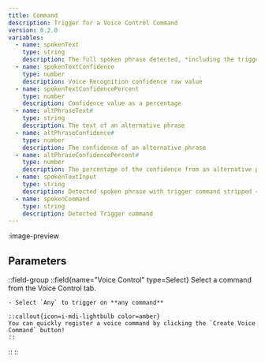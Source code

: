 ```yaml
---
title: Command
description: Trigger for a Voice Control Command
version: 0.2.0
variables:
  - name: spokenText
    type: string
    description: The full spoken phrase detected, *including the trigger phrase*
  - name: spokenTextConfidence
    type: number
    description: Voice Recognition confidence raw value
  - name: spokenTextConfidencePercent
    type: number
    description: Confidence value as a percentage
  - name: altPhraseText#
    type: string
    description: The text of an alternative phrase
  - name: altPhraseConfidence#
    type: number
    description: The confidence of an alternative phrase
  - name: altPhraseConfidencePercent#
    type: number
    description: The percentage of the confidence from an alternative phrase
  - name: spokenTextInput
    type: string
    description: Detected spoken phrase with trigger command stripped <br> (Only works with `Start` based commands)
  - name: spokenCommand
    type: string
    description: Detected Trigger command
---
```


:image-preview

## Parameters
::field-group
  ::field{name="Voice Control" type=Select}
    Select a command from the Voice Control tab.

    - Select `Any` to trigger on **any command**

    ::callout{icon=i-mdi-lightbulb color=amber}
    You can quickly register a voice command by clicking the `Create Voice Command` button!
    ::
  ::
::